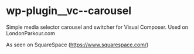 # wp-plugin__vc--carousel
Simple media selector carousel and switcher for Visual Composer. Used on LondonParkour.com

As seen on SquareSpace (https://www.squarespace.com/)
